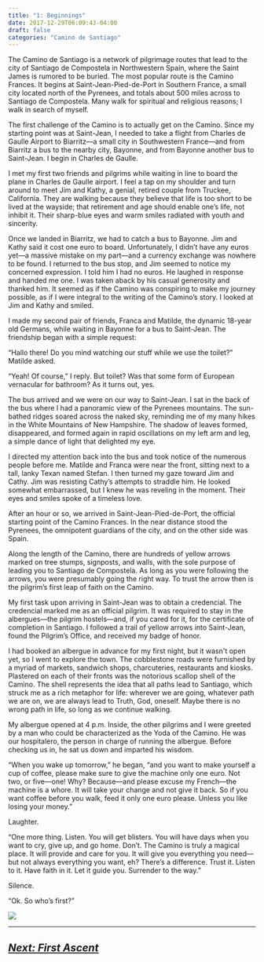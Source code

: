 ```yaml
---
title: "1: Beginnings"
date: 2017-12-29T06:09:43-04:00
draft: false
categories: "Camino de Santiago"
---
```

The Camino de Santiago is a network of pilgrimage routes that lead to the city of Santiago de Compostela in Northwestern Spain, where the Saint James is rumored to be buried. The most popular route is the Camino Frances. It begins at Saint-Jean-Pied-de-Port in Southern France, a small city located north of the Pyrenees, and totals about 500 miles across to Santiago de Compostela. Many walk for spiritual and religious reasons; I walk in search of myself.

The first challenge of the Camino is to actually get on the Camino. Since my starting point was at Saint-Jean, I needed to take a flight from Charles de Gaulle Airport to Biarritz––a small city in Southwestern France––and from Biarritz a bus to the nearby city, Bayonne, and from Bayonne another bus to Saint-Jean. I begin in Charles de Gaulle.

I met my first two friends and pilgrims while waiting in line to board the plane in Charles de Gaulle airport. I feel a tap on my shoulder and turn around to meet Jim and Kathy, a genial, retired couple from Truckee, California. They are walking because they believe that life is too short to be lived at the wayside; that retirement and age should enable one’s life, not inhibit it. Their sharp-blue eyes and warm smiles radiated with youth and sincerity.

Once we landed in Biarritz, we had to catch a bus to Bayonne. Jim and Kathy said it cost one euro to board. Unfortunately, I didn’t have any euros yet––a massive mistake on my part––and a currency exchange was nowhere to be found. I returned to the bus stop, and Jim seemed to notice my concerned expression. I told him I had no euros. He laughed in response and handed me one. I was taken aback by his casual generosity and thanked him. It seemed as if the Camino was conspiring to make my journey possible, as if I were integral to the writing of the Camino’s story. I looked at Jim and Kathy and smiled.

I made my second pair of friends, Franca and Matilde, the dynamic 18-year old Germans, while waiting in Bayonne for a bus to Saint-Jean. The friendship began with a simple request:

“Hallo there! Do you mind watching our stuff while we use the toilet?” Matilde asked.

“Yeah! Of course,” I reply. But toilet? Was that some form of European vernacular for bathroom? As it turns out, yes.

The bus arrived and we were on our way to Saint-Jean. I sat in the back of the bus where I had a panoramic view of the Pyrenees mountains. The sun-bathed ridges soared across the naked sky, reminding me of my many hikes in the White Mountains of New Hampshire. The shadow of leaves formed, disappeared, and formed again in rapid oscillations on my left arm and leg, a simple dance of light that delighted my eye.

I directed my attention back into the bus and took notice of the numerous people before me. Matilde and Franca were near the front, sitting next to a tall, lanky Texan named Stefan. I then turned my gaze toward Jim and Cathy. Jim was resisting Cathy’s attempts to straddle him. He looked somewhat embarrassed, but I knew he was reveling in the moment. Their eyes and smiles spoke of a timeless love.

After an hour or so, we arrived in Saint-Jean-Pied-de-Port, the official starting point of the Camino Frances. In the near distance stood the Pyrenees, the omnipotent guardians of the city, and on the other side was Spain.

Along the length of the Camino, there are hundreds of yellow arrows marked on tree stumps, signposts, and walls, with the sole purpose of leading you to Santiago de Compostela. As long as you were following the arrows, you were presumably going the right way. To trust the arrow then is the pilgrim’s first leap of faith on the Camino.

My first task upon arriving in Saint-Jean was to obtain a credencial. The credencial marked me as an official pilgrim. It was required to stay in the albergues––the pilgrim hostels––and, if you cared for it, for the certificate of completion in Santiago. I followed a trail of yellow arrows into Saint-Jean, found the Pilgrim’s Office, and received my badge of honor.

I had booked an albergue in advance for my first night, but it wasn't open yet, so I went to explore the town. The cobblestone roads were furnished by a myriad of markets, sandwich shops, charcuteries, restaurants and kiosks. Plastered on each of their fronts was the notorious scallop shell of the Camino. The shell represents the idea that all paths lead to Santiago, which struck me as a rich metaphor for life: wherever we are going, whatever path we are on, we are always lead to Truth, God, oneself. Maybe there is no wrong path in life, so long as we continue walking.

My albergue opened at 4 p.m. Inside, the other pilgrims and I were greeted by a man who could be characterized as the Yoda of the Camino. He was our hospitalero, the person in charge of running the albergue. Before checking us in, he sat us down and imparted his wisdom.

“When you wake up tomorrow,” he began, “and you want to make yourself a cup of coffee, please make sure to give the machine only one euro. Not two, or five––one! Why? Because––and please excuse my French––the machine is a whore. It will take your change and not give it back. So if you want coffee before you walk, feed it only one euro please. Unless you like losing your money.”

Laughter.

“One more thing. Listen. You will get blisters. You will have days when you want to cry, give up, and go home. Don’t. The Camino is truly a magical place. It will provide and care for you. It will give you everything you need––but not always everything you want, eh? There’s a difference. Trust it. Listen to it. Have faith in it. Let it guide you. Surrender to the way.”

Silence.

“Ok. So who’s first?”

![](/../images/begin.jpg)

---

## _[Next: First Ascent](https://caminodesantiago.netlify.com/posts/firstascent/)_